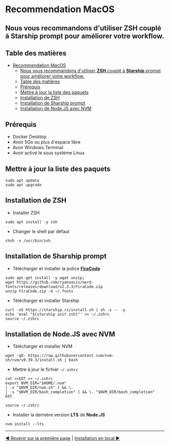 # Recommendation MacOS

Nous vous recommandons d'utiliser **ZSH** couplé à **Starship** prompt pour améliorer votre workflow.
---

## Table des matières
<!-- TOC -->
* [Recommendation MacOS](#recommendation-macos)
  * [Nous vous recommandons d'utiliser **ZSH** couplé à **Starship** prompt pour améliorer votre workflow.](#nous-vous-recommandons-dutiliser-zsh-couplé-à-starship-prompt-pour-améliorer-votre-workflow)
  * [Table des matières](#table-des-matières)
  * [Prérequis](#prérequis)
  * [Mettre à jour la liste des paquets](#mettre-à-jour-la-liste-des-paquets)
  * [Installation de ZSH](#installation-de-zsh)
  * [Installation de Sharship prompt](#installation-de-sharship-prompt)
  * [Installation de Node.JS avec NVM](#installation-de-nodejs-avec-nvm)
<!-- TOC -->

## Prérequis
- Docker Desktop
- Avoir 5Go ou plus d'espace libre
- Avoir Windows Terminal
- Avoir activé le sous système Linux

## Mettre à jour la liste des paquets
```shell
sudo apt update
sudo apt upgrade
```

## Installation de ZSH
- Installer ZSH
```shell
sudo apt install -y zsh
```
- Changer le shell par défaut
```shell
chsh -s /usr/bin/zsh
```

## Installation de Sharship prompt
- Télécharger et installer la police [**FiraCode**](https://github.com/ryanoasis/nerd-fonts/releases/download/v2.3.3/FiraCode.zip)
```shell
sudo apt-get install -y wget unzip;
wget https://github.com/ryanoasis/nerd-fonts/releases/download/v2.3.3/FiraCode.zip
unzip FiraCode.zip -d ~/.fonts
```
- Télécharger et installer Starship
```shell
curl -sS https://starship.rs/install.sh | sh -s -- -y
echo 'eval "$(starship init zsh)"' >> ~/.zshrc
source ~/.zshrc
```

## Installation de Node.JS avec NVM
- Télécharger et installer NVM
```shell
wget -qO- https://raw.githubusercontent.com/nvm-sh/nvm/v0.39.3/install.sh | bash
```
- Mettre à jour le fichier `~/.zshrc`
```shell
cat <<EOT >> ~/.zshrc
export NVM_DIR="$HOME/.nvm"
[ -s "$NVM_DIR/nvm.sh" ] && \.  
[ -s "$NVM_DIR/bash_completion" ] && \. "$NVM_DIR/bash_completion"  
EOT
```
```shell
source ~/.zshrc
```
- Installer la dernière version **LTS** de **Node.JS**
```shell
nvm install --lts
```

--- 

[◄ Revenir sur la première page](../../Readme.md)
|
[Installation en local ►](../installation/installation.md)
